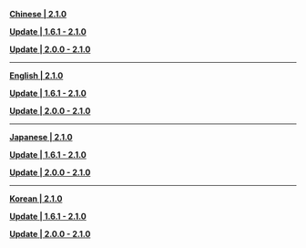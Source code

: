 **[Chinese | 2.1.0](https://autopatchhkws.yuanshen.com/client_app/pc_mihoyo/20210901_db535e31166295ac/Audio_Chinese_2.1.0.zip)**

**[Update | 1.6.1 - 2.1.0](https://autopatchhkws.yuanshen.com/client_app/update/hk4e_global/10/zh-cn_1.6.1_2.1.0_diff_vh3oYQe1kctqNIbO.zi)**

**[Update | 2.0.0 - 2.1.0](https://autopatchhkws.yuanshen.com/client_app/update/hk4e_global/10/zh-cn_2.0.0_2.1.0_diff_UCr51Zxdu9aAjGYg.zip)**


---

**[English | 2.1.0](https://autopatchhkws.yuanshen.com/client_app/pc_mihoyo/20210901_db535e31166295ac/Audio_English(US)_2.1.0.zip)**

**[Update | 1.6.1 - 2.1.0](https://autopatchhkws.yuanshen.com/client_app/update/hk4e_global/10/en-us_1.6.1_2.1.0_diff_VLagihjWn3rFAm8X.zip)**

**[Update | 2.0.0 - 2.1.0](https://autopatchhkws.yuanshen.com/client_app/update/hk4e_global/10/en-us_2.0.0_2.1.0_diff_n8EeG923ZU1BPcgq.zip)**

---

**[Japanese | 2.1.0](https://autopatchhkws.yuanshen.com/client_app/pc_mihoyo/20210901_db535e31166295ac/Audio_Japanese_2.1.0.zip)**

**[Update | 1.6.1 - 2.1.0](https://autopatchhkws.yuanshen.com/client_app/update/hk4e_global/10/ja-jp_1.6.1_2.1.0_diff_uFVREQ8SgUcOlNoP.zip)**

**[Update | 2.0.0 - 2.1.0](https://autopatchhkws.yuanshen.com/client_app/update/hk4e_global/10/ja-jp_2.0.0_2.1.0_diff_Ub6DpehQk19xKEVa.zip)**

---

**[Korean | 2.1.0](https://autopatchhkws.yuanshen.com/client_app/pc_mihoyo/20210901_db535e31166295ac/Audio_Korean_2.1.0.zip)**

**[Update | 1.6.1 - 2.1.0](https://autopatchhkws.yuanshen.com/client_app/update/hk4e_global/10/ko-kr_1.6.1_2.1.0_diff_XyfOJVYxLSlR21zA.zip)**

**[Update | 2.0.0 - 2.1.0](https://autopatchhkws.yuanshen.com/client_app/update/hk4e_global/10/ko-kr_2.0.0_2.1.0_diff_SYrI5qspl1z4tBRn.zip)**
